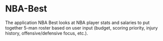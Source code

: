 # NBA-Best

The application NBA Best looks at NBA player stats and salaries to put together 5-man roster based on user input (budget, scoring priority, injury history, offensive/defensive focus, etc.).

